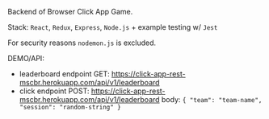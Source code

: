 Backend of Browser Click App Game.

Stack: `React`, `Redux`, `Express`, `Node.js` + example testing w/ `Jest`

For security reasons `nodemon.js` is excluded.

DEMO/API:

-   leaderboard endpoint GET: https://click-app-rest-mscbr.herokuapp.com/api/v1/leaderboard
-   click endpoint POST: https://click-app-rest-mscbr.herokuapp.com/api/v1/leaderboard
    body: `{ "team": "team-name", "session": "random-string" }`
